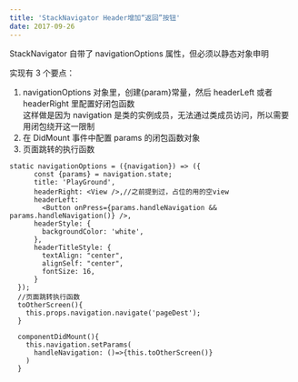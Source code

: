 ```yaml
---
title: 'StackNavigator Header增加“返回”按钮'
date: 2017-09-26
---
```


StackNavigator 自带了 navigationOptions 属性，但必须以静态对象申明

实现有 3 个要点：

1. navigationOptions 对象里，创建{param}常量，然后 headerLeft 或者 headerRight 里配置好闭包函数  
   这样做是因为 navigation 是类的实例成员，无法通过类成员访问，所以需要用闭包绕开这一限制
1. 在 DidMount 事件中配置 params 的闭包函数对象
1. 页面跳转的执行函数

```jsx{5,6,16-19}
static navigationOptions = ({navigation}) => ({
      const {params} = navigation.state;
      title: 'PlayGround',
      headerRight: <View />,//之前提到过，占位的用的空view
      headerLeft:
        <Button onPress={params.handleNavigation && params.handleNavigation()} />,
      headerStyle: {
        backgroundColor: 'white',
      },
      headerTitleStyle: {
        textAlign: "center",
        alignSelf: "center",
        fontSize: 16,
      }
  });
  //页面跳转执行函数
  toOtherScreen(){
    this.props.navigation.navigate('pageDest');
  }

  componentDidMount(){
    this.navigation.setParams(
      handleNavigation: ()=>{this.toOtherScreen()}
    )
  }
```
